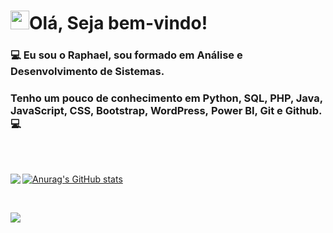 # <img src="https://github.com/TheDudeThatCode/TheDudeThatCode/blob/master/Assets/Hi.gif" width="30px">Olá, Seja bem-vindo!

### :computer: Eu sou o Raphael, sou formado em Análise e Desenvolvimento de Sistemas.
### Tenho um pouco de conhecimento em Python, SQL, PHP, Java, JavaScript, CSS, Bootstrap, WordPress, Power BI, Git e Github. :computer:
<br>
<br>

[![Anurag's GitHub stats](https://github-readme-stats.vercel.app/api?username=RaphaelMolina&show_icons=true&theme=gruvbox)](https://github.com/RaphaelMolina/github-readme-stats)
<a href="https://github.com/RaphaelMolina"><img align="left" src="https://github-readme-stats.vercel.app/api/top-langs/?username=RaphaelMolina&theme=dark&hide_langs_below=1"/></a>

<br>


[<img src="https://img.shields.io/badge/linkedin-%230077B5.svg?&style=for-the-badge&logo=linkedin&logoColor=white" />](https://www.linkedin.com/in/raphael-molina/)
